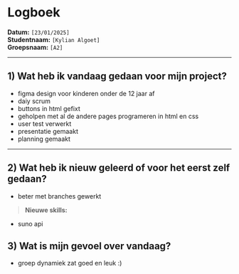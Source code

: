 # Logboek

**Datum:** `[23/01/2025]`  
**Studentnaam:** `[Kylian Algoet]`  
**Groepsnaam:** `[A2]`

---

## 1) Wat heb ik vandaag gedaan voor mijn project?

- figma design voor kinderen onder de 12 jaar af
- daiy scrum
- buttons in html gefixt 
- geholpen met al de andere pages programeren in html en css
- user test verwerkt
- presentatie gemaakt
- planning gemaakt






---

## 2) Wat heb ik nieuw geleerd of voor het eerst zelf gedaan?

- beter met branches gewerkt 

> **Nieuwe skills:**
>
- suno api 
## 3) Wat is mijn gevoel over vandaag?

- groep dynamiek zat goed en leuk :)
